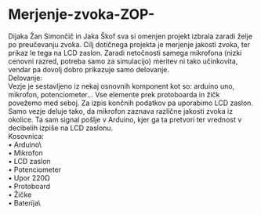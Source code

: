 # Merjenje-zvoka-ZOP-
Dijaka Žan Simončič in Jaka Škof sva si omenjen projekt izbrala zaradi želje po preučevanju zvoka. Cilj dotičnega projekta je merjenje jakosti zvoka, ter prikaz le tega na LCD zaslon. Zaradi netočnosti samega mikrofona (nizki cenovni razred, potreba samo za simulacijo) meritev ni tako učinkovita, vendar pa dovolj dobro prikazuje samo delovanje.\
Delovanje:\
Vezje je sestavljeno iz nekaj osnovnih komponent kot so: arduino uno, mikrofon, potenciometer… Vse elemente prek protoboarda in žičk povežemo med seboj. Za izpis končnih podatkov pa uporabimo LCD zaslon. Samo vezje deluje tako, da mikrofon zaznava različne jakosti zvoka iz okolice. Ta  sam signal pošlje v Arduino, kjer ga ta pretvori ter vrednost v decibelih izpiše na LCD zaslonu.\
Kosovnica:\
•	Arduino\                                                    
•	Mikrofon\
•	LCD zaslon\
•	Potenciometer\
•	Upor 220Ω\
•	Protoboard\
•	Žičke\
•	Baterija\
